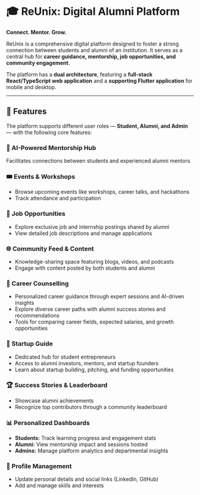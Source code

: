 # 🎓 ReUnix: Digital Alumni Platform  
**Connect. Mentor. Grow.**

ReUnix is a comprehensive digital platform designed to foster a strong connection between students and alumni of an institution. It serves as a central hub for **career guidance, mentorship, job opportunities, and community engagement**.

The platform has a **dual architecture**, featuring a **full-stack React/TypeScript web application** and a **supporting Flutter application** for mobile and desktop.

---

## 🚀 Features  

The platform supports different user roles — **Student, Alumni, and Admin** — with the following core features:

### 🧠 AI-Powered Mentorship Hub  
Facilitates connections between students and experienced alumni mentors

### 🎟️ Events & Workshops  
- Browse upcoming events like workshops, career talks, and hackathons  
- Track attendance and participation  

### 💼 Job Opportunities  
- Explore exclusive job and internship postings shared by alumni  
- View detailed job descriptions and manage applications  

### 🌐 Community Feed & Content  
- Knowledge-sharing space featuring blogs, videos, and podcasts  
- Engage with content posted by both students and alumni

### 🧭 Career Counselling  
- Personalized career guidance through expert sessions and AI-driven insights  
- Explore diverse career paths with alumni success stories and recommendations  
- Tools for comparing career fields, expected salaries, and growth opportunities  

### 🚀 Startup Guide  
- Dedicated hub for student entrepreneurs  
- Access to alumni investors, mentors, and startup founders  
- Learn about startup building, pitching, and funding opportunities  

### 🏆 Success Stories & Leaderboard  
- Showcase alumni achievements  
- Recognize top contributors through a community leaderboard  

### 📊 Personalized Dashboards  
- **Students:** Track learning progress and engagement stats  
- **Alumni:** View mentorship impact and sessions hosted  
- **Admins:** Manage platform analytics and departmental insights  

### 👤 Profile Management  
- Update personal details and social links (LinkedIn, GitHub)  
- Add and manage skills and interests  



